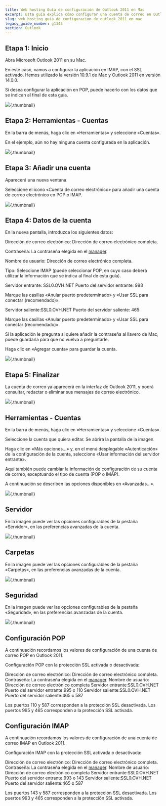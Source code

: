 ```yaml
---
title: Web hosting Guía de configuración de Outlook 2011 en Mac
excerpt: Esta guía explica cómo configurar una cuenta de correo en Outlook 2011 en un Mac
slug: web_hosting_guia_de_configuracion_de_outlook_2011_en_mac
legacy_guide_number: g1345
section: Outlook
---
```



## Etapa 1: Inicio
Abra Microsoft Outlook 2011 en su Mac.

En este caso, vamos a configurar la aplicación en IMAP, con el SSL activado. Hemos utilizado la versión 10.9.1 de Mac y Outlook 2011 en versión 14.0.0.

Si desea configurar la aplicación en POP, puede hacerlo con los datos que se indican al final de esta guía.

![](images/img_1492.jpg){.thumbnail}


## Etapa 2: Herramientas - Cuentas
En la barra de menús, haga clic en «Herramientas» y seleccione «Cuentas».

En el ejemplo, aún no hay ninguna cuenta configurada en la aplicación.

![](images/img_1493.jpg){.thumbnail}


## Etapa 3: Añadir una cuenta
Aparecerá una nueva ventana.

Seleccione el icono «Cuenta de correo electrónico» para añadir una cuenta de correo electrónico en POP o IMAP.

![](images/img_1494.jpg){.thumbnail}


## Etapa 4: Datos de la cuenta
En la nueva pantalla, introduzca los siguientes datos:

Dirección de correo electrónico: Dirección de correo electrónico completa.

Contraseña: La contraseña elegida en el [manager](https://www.ovh.com/auth/?action=gotomanager).

Nombre de usuario: Dirección de correo electrónico completa. 

Tipo: Seleccione IMAP (puede seleccionar POP, en cuyo caso deberá utilizar la información que se indica al final de esta guía).

Servidor entrante: SSL0.OVH.NET  Puerto del servidor entrante: 993

Marque las casillas «Anular puerto predeterminado» y «Usar SSL para conectar (recomendado)».

Servidor saliente:SSL0.OVH.NET  Puerto del servidor saliente: 465

Marque las casillas «Anular puerto predeterminado» y «Usar SSL para conectar (recomendado)».

Si la aplicación le pregunta si quiere añadir la contraseña al llavero de Mac, puede guardarla para que no vuelva a preguntarle.

Haga clic en «Agregar cuenta» para guardar la cuenta.

![](images/img_1495.jpg){.thumbnail}


## Etapa 5: Finalizar
La cuenta de correo ya aparecerá en la interfaz de Outlook 2011, y podrá consultar, redactar o eliminar sus mensajes de correo electrónico.

![](images/img_1496.jpg){.thumbnail}


## Herramientas - Cuentas
En la barra de menús, haga clic en «Herramientas» y seleccione «Cuentas».

Seleccione la cuenta que quiera editar. Se abrirá la pantalla de la imagen.

Haga clic en «Más opciones...» y, en el menú desplegable «Autenticación» de la configuración de la cuenta, seleccione «Usar información del servidor entrante».

Aquí también puede cambiar la información de configuración de su cuenta de correo, exceptuando el tipo de cuenta (POP o IMAP).

A continuación se describen las opciones disponibles en «Avanzadas...».

![](images/2138.png){.thumbnail}


## Servidor
En la imagen puede ver las opciones configurables de la pestaña «Servidor», en las preferencias avanzadas de la cuenta.

![](images/img_1498.jpg){.thumbnail}


## Carpetas
En la imagen puede ver las opciones configurables de la pestaña «Carpetas», en las preferencias avanzadas de la cuenta.

![](images/img_1499.jpg){.thumbnail}


## Seguridad
En la imagen puede ver las opciones configurables de la pestaña «Seguridad», en las preferencias avanzadas de la cuenta.

![](images/img_1500.jpg){.thumbnail}


## Configuración POP
A continuación recordamos los valores de configuración de una cuenta de correo POP en Outlook 2011.

Configuración POP con la protección SSL activada o desactivada:

Dirección de correo electrónico: Dirección de correo electrónico completa.
Contraseña: La contraseña elegida en el [manager](https://www.ovh.com/auth/?action=gotomanager).
Nombre de usuario: Dirección de correo electrónico completa
Servidor entrante:SSL0.OVH.NET
Puerto del servidor entrante:995 o 110
Servidor saliente:SSL0.OVH.NET
Puerto del servidor saliente:465 o 587

Los puertos 110 y 587 corresponden a la protección SSL desactivada.
Los puertos 995 y 465 corresponden a la protección SSL activada.


## Configuración IMAP
A continuación recordamos los valores de configuración de una cuenta de correo IMAP en Outlook 2011.

Configuración IMAP con la protección SSL activada o desactivada:

Dirección de correo electrónico: Dirección de correo electrónico completa.
Contraseña: La contraseña elegida en el [manager](https://www.ovh.com/auth/?action=gotomanager).
Nombre de usuario: Dirección de correo electrónico completa
Servidor entrante:SSL0.OVH.NET
Puerto del servidor entrante:993 o 143
Servidor saliente:SSL0.OVH.NET
Puerto del servidor saliente:465 o 587

Los puertos 143 y 587 corresponden a la protección SSL desactivada.
Los puertos 993 y 465 corresponden a la protección SSL activada.

